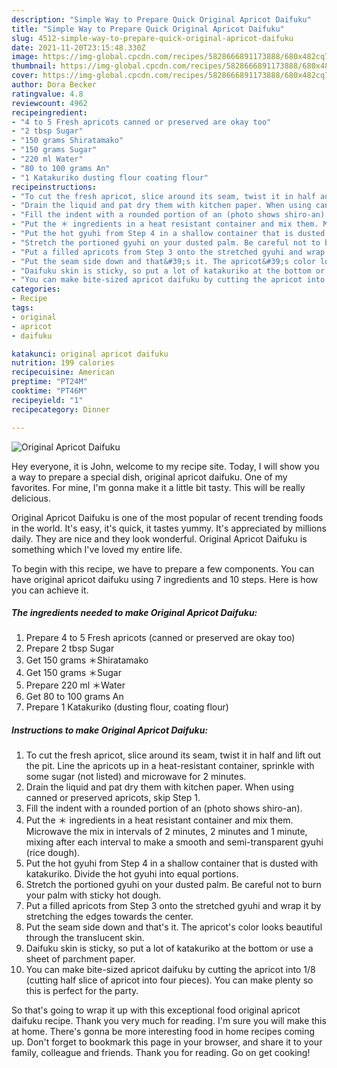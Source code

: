 ```yaml
---
description: "Simple Way to Prepare Quick Original Apricot Daifuku"
title: "Simple Way to Prepare Quick Original Apricot Daifuku"
slug: 4512-simple-way-to-prepare-quick-original-apricot-daifuku
date: 2021-11-20T23:15:48.330Z
image: https://img-global.cpcdn.com/recipes/5828666891173888/680x482cq70/original-apricot-daifuku-recipe-main-photo.jpg
thumbnail: https://img-global.cpcdn.com/recipes/5828666891173888/680x482cq70/original-apricot-daifuku-recipe-main-photo.jpg
cover: https://img-global.cpcdn.com/recipes/5828666891173888/680x482cq70/original-apricot-daifuku-recipe-main-photo.jpg
author: Dora Becker
ratingvalue: 4.8
reviewcount: 4962
recipeingredient:
- "4 to 5 Fresh apricots canned or preserved are okay too"
- "2 tbsp Sugar"
- "150 grams Shiratamako"
- "150 grams Sugar"
- "220 ml Water"
- "80 to 100 grams An"
- "1 Katakuriko dusting flour coating flour"
recipeinstructions:
- "To cut the fresh apricot, slice around its seam, twist it in half and lift out the pit. Line the apricots up in a heat-resistant container, sprinkle with some sugar (not listed) and microwave for 2 minutes."
- "Drain the liquid and pat dry them with kitchen paper. When using canned or  preserved apricots, skip Step 1."
- "Fill the indent with a rounded portion of an (photo shows shiro-an)."
- "Put the ＊ ingredients in a heat resistant container and mix them. Microwave the mix in intervals of 2 minutes, 2 minutes and 1 minute, mixing after each interval to make a smooth and semi-transparent gyuhi (rice dough)."
- "Put the hot gyuhi from Step 4 in a shallow container that is dusted with katakuriko. Divide the hot gyuhi into equal portions."
- "Stretch the portioned gyuhi on your dusted palm. Be careful not to burn your palm with sticky hot dough."
- "Put a filled apricots from Step 3 onto the stretched gyuhi and wrap it by stretching the edges towards the center."
- "Put the seam side down and that&#39;s it. The apricot&#39;s color looks beautiful through the translucent skin."
- "Daifuku skin is sticky, so put a lot of katakuriko at the bottom or use a sheet of parchment paper."
- "You can make bite-sized apricot daifuku by cutting the apricot into 1/8 (cutting half slice of apricot into four pieces). You can make plenty so this is perfect for the party."
categories:
- Recipe
tags:
- original
- apricot
- daifuku

katakunci: original apricot daifuku 
nutrition: 199 calories
recipecuisine: American
preptime: "PT24M"
cooktime: "PT46M"
recipeyield: "1"
recipecategory: Dinner

---
```



![Original Apricot Daifuku](https://img-global.cpcdn.com/recipes/5828666891173888/680x482cq70/original-apricot-daifuku-recipe-main-photo.jpg)

Hey everyone, it is John, welcome to my recipe site. Today, I will show you a way to prepare a special dish, original apricot daifuku. One of my favorites. For mine, I'm gonna make it a little bit tasty. This will be really delicious.



Original Apricot Daifuku is one of the most popular of recent trending foods in the world. It's easy, it's quick, it tastes yummy. It's appreciated by millions daily. They are nice and they look wonderful. Original Apricot Daifuku is something which I've loved my entire life.


To begin with this recipe, we have to prepare a few components. You can have original apricot daifuku using 7 ingredients and 10 steps. Here is how you can achieve it.

<!--inarticleads1-->

##### The ingredients needed to make Original Apricot Daifuku:

1. Prepare 4 to 5 Fresh apricots (canned or preserved are okay too)
1. Prepare 2 tbsp Sugar
1. Get 150 grams ＊Shiratamako
1. Get 150 grams ＊Sugar
1. Prepare 220 ml ＊Water
1. Get 80 to 100 grams An
1. Prepare 1 Katakuriko (dusting flour, coating flour)




<!--inarticleads2-->

##### Instructions to make Original Apricot Daifuku:

1. To cut the fresh apricot, slice around its seam, twist it in half and lift out the pit. Line the apricots up in a heat-resistant container, sprinkle with some sugar (not listed) and microwave for 2 minutes.
1. Drain the liquid and pat dry them with kitchen paper. When using canned or  preserved apricots, skip Step 1.
1. Fill the indent with a rounded portion of an (photo shows shiro-an).
1. Put the ＊ ingredients in a heat resistant container and mix them. Microwave the mix in intervals of 2 minutes, 2 minutes and 1 minute, mixing after each interval to make a smooth and semi-transparent gyuhi (rice dough).
1. Put the hot gyuhi from Step 4 in a shallow container that is dusted with katakuriko. Divide the hot gyuhi into equal portions.
1. Stretch the portioned gyuhi on your dusted palm. Be careful not to burn your palm with sticky hot dough.
1. Put a filled apricots from Step 3 onto the stretched gyuhi and wrap it by stretching the edges towards the center.
1. Put the seam side down and that&#39;s it. The apricot&#39;s color looks beautiful through the translucent skin.
1. Daifuku skin is sticky, so put a lot of katakuriko at the bottom or use a sheet of parchment paper.
1. You can make bite-sized apricot daifuku by cutting the apricot into 1/8 (cutting half slice of apricot into four pieces). You can make plenty so this is perfect for the party.




So that's going to wrap it up with this exceptional food original apricot daifuku recipe. Thank you very much for reading. I'm sure you will make this at home. There's gonna be more interesting food in home recipes coming up. Don't forget to bookmark this page in your browser, and share it to your family, colleague and friends. Thank you for reading. Go on get cooking!
